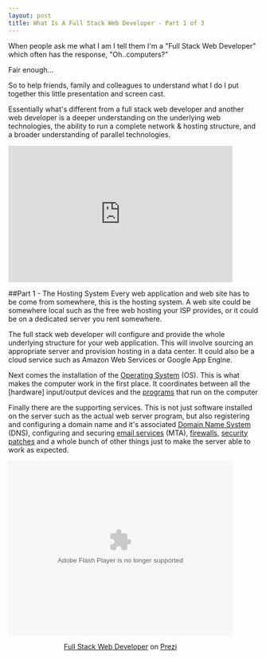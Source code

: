 ```yaml
---
layout: post
title: What Is A Full Stack Web Developer - Part 1 of 3
---
```



When people ask me what I am I tell them I'm a "Full Stack Web Developer" which
often has the response, "Oh..computers?"

Fair enough...

So to help friends, family and colleagues to understand what I do I put together
this little presentation and screen cast.

Essentially what's different from a full stack web developer and another web 
developer is a deeper understanding on the underlying web technologies, the 
ability to run a complete network & hosting structure, and a broader understanding
of parallel technologies.

<iframe src="http://www.screenr.com/embed/jnUs" width="450" height="274" frameborder="0">
</iframe>


##Part 1 - The Hosting System
Every web application and web site has to be come from somewhere, this is the
hosting system. A web site could be somewhere local such as the free web hosting
your ISP provides, or it could be on a dedicated server you rent somewhere.

The full stack web developer will configure and provide the whole underlying 
structure for your web application. This will involve sourcing an appropriate
server and provision hosting in a data center. It could also be a cloud service
such as Amazon Web Services or Google App Engine.

Next comes the installation of the [Operating System][] (OS). This is what makes
the computer work in the first place. It coordinates between all the [hardware]
input/output devices and the [programs][] that run on the computer

Finally there are the supporting services. This is not just software installed 
on the server such as the actual web server program, but also registering and
configuring a domain name and it's associated [Domain Name System][] (DNS), 
configuring and securing [email services][] (MTA), [firewalls][], [security patches][] and 
a whole bunch of other things just to make the server able to work as expected.

<div class="prezi-player"><style type="text/css" media="screen">.prezi-player { width: 450px; } .prezi-player-links { text-align: center; }</style><object id="prezi_zmo0zqllxbof" name="prezi_zmo0zqllxbof" classid="clsid:D27CDB6E-AE6D-11cf-96B8-444553540000" width="450" height="350"><param name="movie" value="http://prezi.com/bin/preziloader.swf"/><param name="allowfullscreen" value="true"/><param name="allowscriptaccess" value="always"/><param name="bgcolor" value="#ffffff"/><param name="flashvars" value="prezi_id=zmo0zqllxbof&amp;lock_to_path=0&amp;color=ffffff&amp;autoplay=no&amp;autohide_ctrls=0"/><embed id="preziEmbed_zmo0zqllxbof" name="preziEmbed_zmo0zqllxbof" src="http://prezi.com/bin/preziloader.swf" type="application/x-shockwave-flash" allowfullscreen="true" allowscriptaccess="always" width="450" height="350" bgcolor="#ffffff" flashvars="prezi_id=zmo0zqllxbof&amp;lock_to_path=0&amp;color=ffffff&amp;autoplay=no&amp;autohide_ctrls=0"></embed></object><div class="prezi-player-links"><p><a title="What exactly is a full stack web developer?" href="http://prezi.com/zmo0zqllxbof/full-stack-web-developer/">Full Stack Web Developer</a> on <a href="http://prezi.com">Prezi</a></p></div></div>


[Operating System]: http://en.wikipedia.org/wiki/Operating_system
[programs]: http://en.wikipedia.org/wiki/Computer_program
[Domain Name System]: http://en.wikipedia.org/wiki/Domain_Name_System
[email services]: http://en.wikipedia.org/wiki/Email_server
[firewalls]: http://en.wikipedia.org/wiki/Firewall_(computing)
[security patches]: http://en.wikipedia.org/wiki/Security_patches#Security_patches
